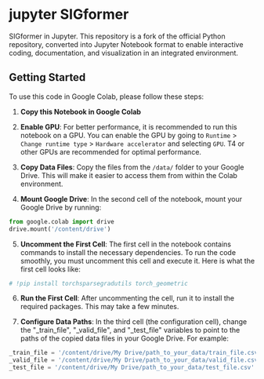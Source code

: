 # jupyter SIGformer 

SIGformer in Jupyter. This repository is a fork of the official Python repository, converted into Jupyter Notebook format to enable interactive coding, documentation, and visualization in an integrated environment.

## Getting Started

To use this code in Google Colab, please follow these steps:

1. **Copy this Notebook in Google Colab**


2. **Enable GPU**: For better performance, it is recommended to run this notebook on a GPU. You can enable the GPU by going to `Runtime` > `Change runtime type` > `Hardware accelerator` and selecting `GPU`. T4 or other GPUs are recommended for optimal performance.


3. **Copy Data Files**: Copy the files from the `/data/` folder to your Google Drive. This will make it easier to access them from within the Colab environment.


4. **Mount Google Drive**: In the second cell of the notebook, mount your Google Drive by running:

```python
from google.colab import drive
drive.mount('/content/drive')
```


5. **Uncomment the First Cell**: The first cell in the notebook contains commands to install the necessary dependencies. To run the code smoothly, you must uncomment this cell and execute it. 
Here is what the first cell looks like:
```python
# !pip install torchsparsegradutils torch_geometric
```


6. **Run the First Cell**: After uncommenting the cell, run it to install the required packages. This may take a few minutes.


7. **Configure Data Paths**: In the third cell (the configuration cell), change the "_train_file", "_valid_file", and "_test_file" variables to point to the paths of the copied data files in your Google Drive. For example:
```python
_train_file = '/content/drive/My Drive/path_to_your_data/train_file.csv'
_valid_file = '/content/drive/My Drive/path_to_your_data/valid_file.csv'
_test_file = '/content/drive/My Drive/path_to_your_data/test_file.csv'
```